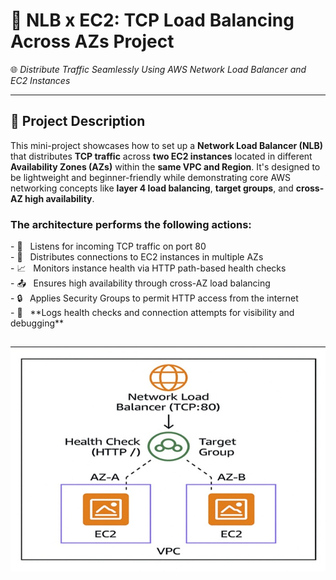 # 📢 NLB x EC2: TCP Load Balancing Across AZs Project  
🌐 *Distribute Traffic Seamlessly Using AWS Network Load Balancer and EC2 Instances*

---

## 📌 Project Description  
This mini-project showcases how to set up a **Network Load Balancer (NLB)** that distributes **TCP traffic** across **two EC2 instances** located in different **Availability Zones (AZs)** within the **same VPC and Region**. It's designed to be lightweight and beginner-friendly while demonstrating core AWS networking concepts like **layer 4 load balancing**, **target groups**, and **cross-AZ high availability**.
<br>
<h3>The architecture performs the following actions:</h3>
- 🔗   &nbsp;&nbsp;Listens for incoming TCP traffic on port 80  
<br>- 📍   &nbsp;&nbsp;Distributes connections to EC2 instances in multiple AZs  
<br>- 📈   &nbsp;&nbsp;Monitors instance health via HTTP path-based health checks  
<br>- 📤   &nbsp;&nbsp;Ensures high availability through cross-AZ load balancing  
<br>- 🔒   &nbsp;&nbsp;Applies Security Groups to permit HTTP access from the internet  
<br>- 🧾   &nbsp;&nbsp;**Logs health checks and connection attempts for visibility and debugging**


![Alt Text](700x500_network_diagram_lc.jpg)
---
